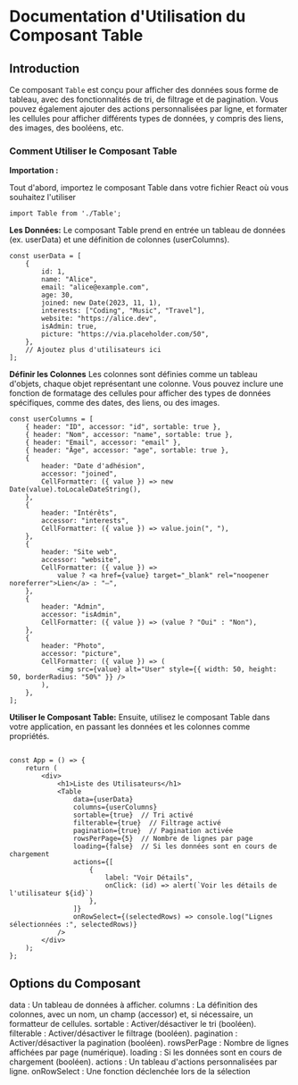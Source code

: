 # Documentation d'Utilisation du Composant Table

## Introduction

Ce composant `Table` est conçu pour afficher des données sous forme de tableau, avec des fonctionnalités de tri, de filtrage et de pagination. Vous pouvez également ajouter des actions personnalisées par ligne, et formater les cellules pour afficher différents types de données, y compris des liens, des images, des booléens, etc.

### Comment Utiliser le Composant Table

**Importation :**

Tout d'abord, importez le composant Table dans votre fichier React où vous souhaitez l'utiliser

```
import Table from './Table';
```

**Les Données:**
Le composant Table prend en entrée un tableau de données (ex. userData) et une définition de colonnes (userColumns).

```
const userData = [
	{
		id: 1,
		name: "Alice",
		email: "alice@example.com",
		age: 30,
		joined: new Date(2023, 11, 1),
		interests: ["Coding", "Music", "Travel"],
		website: "https://alice.dev",
		isAdmin: true,
		picture: "https://via.placeholder.com/50",
	},
	// Ajoutez plus d'utilisateurs ici
];
```

**Définir les Colonnes**
Les colonnes sont définies comme un tableau d'objets, chaque objet représentant une colonne. Vous pouvez inclure une fonction de formatage des cellules pour afficher des types de données spécifiques, comme des dates, des liens, ou des images.

```
const userColumns = [
	{ header: "ID", accessor: "id", sortable: true },
	{ header: "Nom", accessor: "name", sortable: true },
	{ header: "Email", accessor: "email" },
	{ header: "Âge", accessor: "age", sortable: true },
	{
		header: "Date d'adhésion",
		accessor: "joined",
		CellFormatter: ({ value }) => new Date(value).toLocaleDateString(),
	},
	{
		header: "Intérêts",
		accessor: "interests",
		CellFormatter: ({ value }) => value.join(", "),
	},
	{
		header: "Site web",
		accessor: "website",
		CellFormatter: ({ value }) =>
			value ? <a href={value} target="_blank" rel="noopener noreferrer">Lien</a> : "—",
	},
	{
		header: "Admin",
		accessor: "isAdmin",
		CellFormatter: ({ value }) => (value ? "Oui" : "Non"),
	},
	{
		header: "Photo",
		accessor: "picture",
		CellFormatter: ({ value }) => (
			<img src={value} alt="User" style={{ width: 50, height: 50, borderRadius: "50%" }} />
		),
	},
];
```

**Utiliser le Composant Table:**
Ensuite, utilisez le composant Table dans votre application, en passant les données et les colonnes comme propriétés.

```

const App = () => {
	return (
		<div>
			<h1>Liste des Utilisateurs</h1>
			<Table
				data={userData}
				columns={userColumns}
				sortable={true}  // Tri activé
				filterable={true}  // Filtrage activé
				pagination={true}  // Pagination activée
				rowsPerPage={5}  // Nombre de lignes par page
				loading={false}  // Si les données sont en cours de chargement
				actions={[
					{
						label: "Voir Détails",
						onClick: (id) => alert(`Voir les détails de l'utilisateur ${id}`)
					},
				]}
				onRowSelect={(selectedRows) => console.log("Lignes sélectionnées :", selectedRows)}
			/>
		</div>
	);
};

```



## Options du Composant

data : Un tableau de données à afficher.
columns : La définition des colonnes, avec un nom, un champ (accessor) et, si nécessaire, un formatteur de cellules.
sortable : Activer/désactiver le tri (booléen).
filterable : Activer/désactiver le filtrage (booléen).
pagination : Activer/désactiver la pagination (booléen).
rowsPerPage : Nombre de lignes affichées par page (numérique).
loading : Si les données sont en cours de chargement (booléen).
actions : Un tableau d'actions personnalisées par ligne.
onRowSelect : Une fonction déclenchée lors de la sélection

